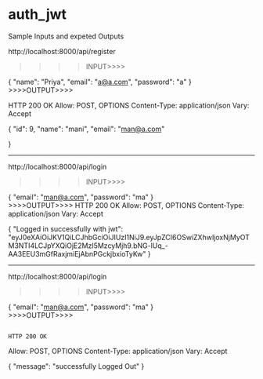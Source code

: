 # auth_jwt
Sample Inputs and expeted Outputs

http://localhost:8000/api/register
>>>>INPUT>>>> 

{
"name": "Priya",
"email": "a@a.com",
"password": "a"
}                                                                                                                                                                                                                                                                                                      >>>>OUTPUT>>>>

HTTP 200 OK
Allow: POST, OPTIONS
Content-Type: application/json
Vary: Accept

{
    "id": 9,
    "name": "mani",
    "email": "man@a.com"

}

*************************************************************************************************
http://localhost:8000/api/login
>>>>INPUT>>>>   

{
"email": "man@a.com",
"password": "ma"
}                                  
                                                                                                                                                >>>>OUTPUT>>>>
HTTP 200 OK
Allow: POST, OPTIONS
Content-Type: application/json
Vary: Accept

{
    "Logged in successfully with jwt": "eyJ0eXAiOiJKV1QiLCJhbGciOiJIUzI1NiJ9.eyJpZCI6OSwiZXhwIjoxNjMyOTM3NTI4LCJpYXQiOjE2MzI5MzcyMjh9.bNG-lUq_-AA3EEU3mGfRaxjmiEjAbnPGckjbxioTyKw"
}
*************************************************************************************************

http://localhost:8000/api/login

>>>>INPUT>>>>  

{
"email": "man@a.com",
"password": "ma"
}                                  
                                                                                                                                                >>>>OUTPUT>>>>

                                                                                                                                                HTTP 200 OK
Allow: POST, OPTIONS
Content-Type: application/json
Vary: Accept

{
    "message": "successfully Logged Out"
}
